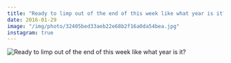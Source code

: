 ```yaml
---
title: "Ready to limp out of the end of this week like what year is it?"
date: 2016-01-29
image: "/img/photo/32405bed33aeb22e68b2f16a0da54bea.jpg"
instagram: true
---
```


![Ready to limp out of the end of this week like what year is it?](/img/photo/32405bed33aeb22e68b2f16a0da54bea.jpg)
